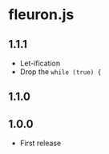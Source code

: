 
# fleuron.js

## 1.1.1

* Let-ification
* Drop the `while (true) {`

## 1.1.0

## 1.0.0

* First release

